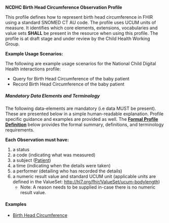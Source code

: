 **NCDHC Birth Head Circumference Observation Profile**

This profile defines  how to represent birth head circumference in FHIR using a standard SNOMED CT AU code. The profile uses UCUM units of measure. It identifies which core elements, extensions, vocabularies and value sets **SHALL** be present in the resource when using this profile. 
The profile is at draft stage and under review by the Child Health Working Group. 

**Example Usage Scenarios:**

The following are example usage scenarios for the National Child Digital Health interactions
profile:

-   Query for Birth Head Circumference of the baby patient
-   Record Birth Head Circumference of the baby patient


##### Mandatory Data Elements and Terminology


The following data-elements are mandatory (i.e data MUST be present). These are presented below in a simple human-readable explanation. Profile specific guidance and examples are provided as well.  The [**Formal Profile Definition**](#profile) below provides the  formal summary, definitions, and  terminology requirements.  

**Each Observation must have:**

1.  a status  
1.  a code (indicating what was measured)
1.  a subject ([Patient])
1.  a time (indicating when the details were taken)
1.	a performer (detailing who has recorded the details)
1.  a numeric result value and standard UCUM unit (applicable units are defined in the ValueSet: http://hl7.org/fhir/ValueSet/ucum-bodylength)
    -   Note: A reason needs to be supplied in-case there is no numeric result value.

#### Examples

- [Birth Head Circumference ](ncdhc-observation-birth-head-circumference-example.html)


[Patient]: http://build.fhir.org/ig/hl7au/au-fhir-childhealth/StructureDefinition-ncdhc-patient-baby.html